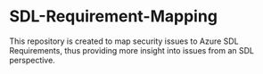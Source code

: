 # SDL-Requirement-Mapping
This repository is created to map security issues to Azure SDL Requirements, thus providing more insight into issues from an SDL perspective.
